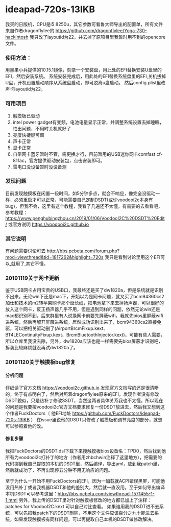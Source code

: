 # ideapad-720s-13IKB
我买的日版机，CPU是i5 8250u，其它参数可看鲁大师导出的配置单，所有文件来自作者dragonflylee的  https://github.com/dragonflylee/Yoga-730-hackintosh  我只改了layoutid为22，并去掉了原项目里我暂时用不到的opencore文件。

### 使用方法：
用黑果小兵提供的10.15.1镜像，刻录一个安装盘，用此处的EFI替换安装U盘里的EFI，然后安装系统。
系统安装完成后，用此处的EFI替换系统盘里的EFI,关机拔掉U盘，开机设置启动顺序从系统盘启动，即可脱离u盘启动。
然后config.plist里改声卡layoutid为22。

### 可用项目
1. 触摸板已驱动
2. intel power gadget有变频，电池电量显示正常，并调整系统设置去掉睡眠，怕出问题，不用时关机就好了
3. 亮度快捷键可调
4. 声卡正常
5. 显卡正常
6. 自带网卡蓝牙暂时不管，需更换才行，目前暂用的USB迷你网卡comfast cf-811ac，官方提供驱动安装包，点击安装即可。
7. 雷电口没设备暂时没设备测


### 发现问题
目前发现触摸板在闲置一段时间，如5分钟多点，就会不响应，像完全没驱动一样，必须重启才可以正常，可能需要自己定制DSDT(或许voodooi2c本身有bug)，但我不会，这里有这个教程，我看了几遍还不太懂，有需要的去看看吧，参考教程：https://www.penghubingzhou.cn/2019/01/06/VoodooI2C%20DSDT%20Edit/ 或官方说明  https://voodooi2c.github.io

### 其它说明
有问题需要讨论可去 http://bbs.pcbeta.com/forum.php?mod=viewthread&tid=1817262&highlight=720s  我只是看到讨论里用这个EFI可以,就用了,其它不懂。



### 20191119关于网卡更新
鉴于USB网卡占用宝贵的USB口，我最终还是买了dw1820a，但是系统就是识别不出来，无论win下还是mac下，开始以为是网卡问题，就又买了bcm94360cs2加仕和技术的m2转苹果网卡那个延长线，把电池拿下来去掉扬声器，可以很好的放入这个网卡，反正扬声器几乎不用，但是遇到同样的问题，依然无论win还是mac都识别不到，后来群里有人说换网卡前要先屏蔽wifi，我就先bios里屏蔽wifi进系统，然后再解开屏蔽进系统，居然成功识别出来了，bcm94360cs2直接免驱，可以把相关驱动删了(AirportBrcmFixup.kext、
BT4LEContinuityFixup.kext、BrcmBluetoothInjector.kext)，可能有些人需要，所以仓库里我没去除，另外，dw1820a应该也是一样需要先bios屏蔽才识别吧，拆装比较麻烦就没再试dw1820a了。

### 20191120关于触摸板bug修复

#### 分析问题
仔细读了官方文档 https://voodooi2c.github.io 发现官方文档写的还是很清晰的，终于有点明白了，然后对照着dragonflylee原来的EFI，发现作者没有修改DSDT貌似，只是热补丁修改SSDT，当然这两者具体关系我也不太懂。所以现在的问题是我要按voodooi2c官方文档要求修复一份DSDT放进去，然后我又想到这个作者FuckDoctors（ 他EFI地址 https://github.com/FuckDoctors/ideapad-720s-13IKB ） 在issue里说他的DSDT只修改了触摸板和调节亮度的部分，就想可以参照着他的改。

#### 修复步骤
我把FuckDoctors的DSDT.dsl下载下来搜触摸板bios设备名：TPD0，然后找到他所有为voodooi2c打补丁的地方（作者用zhbchwin注释了这里地方），把需要的代码挪到我自己提取的本机的DSDT里，然后编译，导出aml，放到我patch里，然后就成功了，不再出现停五分钟不用无响应的问题。


至于为什么一开始不用FuckDoctors的EFI，因为一加载就ACPI错误黑屏，可能他没用热补丁或者我机器DSDT和他的差别大，然后就一直没用。至于如何导出编译本机DSDT可以参考这里：http://bbs.pcbeta.com/viewthread-1571455-1-1.html  另外，我上传的DSDT里对针对触摸板修改的地方都已加上了注释：patches for VoodooI2C.kext 可以自己对比查看。 如果谁用我的DSDT进不去系统，可以先把我patch下的DSDT删除，不用这个文件应该百分之九十能进去系统，如果发现触摸板有同样问题，可以再提取自己本机的DSDT做修改解决。



